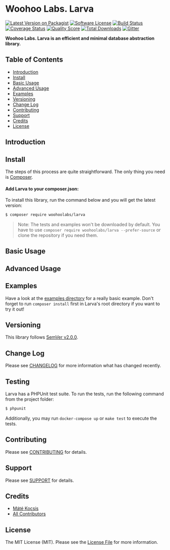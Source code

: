 # Woohoo Labs. Larva

[![Latest Version on Packagist][ico-version]][link-packagist]
[![Software License][ico-license]](LICENSE.md)
[![Build Status][ico-travis]][link-travis]
[![Coverage Status][ico-scrutinizer]][link-scrutinizer]
[![Quality Score][ico-code-quality]][link-code-quality]
[![Total Downloads][ico-downloads]][link-downloads]
[![Gitter][ico-gitter]][link-gitter]

**Woohoo Labs. Larva is an efficient and minimal database abstraction library.**

## Table of Contents

* [Introduction](#introduction)
* [Install](#install)
* [Basic Usage](#basic-usage)
* [Advanced Usage](#advanced-usage)
* [Examples](#examples)
* [Versioning](#versioning)
* [Change Log](#change-log)
* [Contributing](#contributing)
* [Support](#support)
* [Credits](#credits)
* [License](#license)

## Introduction

## Install

The steps of this process are quite straightforward. The only thing you need is [Composer](https://getcomposer.org).

#### Add Larva to your composer.json:

To install this library, run the command below and you will get the latest version:

```bash
$ composer require woohoolabs/larva
```

> Note: The tests and examples won't be downloaded by default. You have to use `composer require woohoolabs/larva --prefer-source`
or clone the repository if you need them.

## Basic Usage

## Advanced Usage

## Examples

Have a look at the [examples directory](https://github.com/woohoolabs/larva/blob/master/examples/) for a really basic
example. Don't forget to run `composer install` first in Larva's root directory if you want to try it out!

## Versioning

This library follows [SemVer v2.0.0](https://semver.org/).

## Change Log

Please see [CHANGELOG](CHANGELOG.md) for more information what has changed recently.

## Testing

Larva has a PHPUnit test suite. To run the tests, run the following command from the project folder:

``` bash
$ phpunit
```

Additionally, you may run `docker-compose up` or `make test` to execute the tests.

## Contributing

Please see [CONTRIBUTING](CONTRIBUTING.md) for details.

## Support

Please see [SUPPORT](SUPPORT.md) for details.

## Credits

- [Máté Kocsis][link-author]
- [All Contributors][link-contributors]

## License

The MIT License (MIT). Please see the [License File](LICENSE.md) for more information.

[ico-version]: https://img.shields.io/packagist/v/woohoolabs/larva.svg
[ico-license]: https://img.shields.io/badge/license-MIT-brightgreen.svg
[ico-travis]: https://img.shields.io/travis/woohoolabs/larva/master.svg
[ico-scrutinizer]: https://img.shields.io/scrutinizer/coverage/g/woohoolabs/larva.svg
[ico-code-quality]: https://img.shields.io/scrutinizer/g/woohoolabs/larva.svg
[ico-downloads]: https://img.shields.io/packagist/dt/woohoolabs/larva.svg
[ico-gitter]: https://badges.gitter.im/woohoolabs/larva.svg

[link-packagist]: https://packagist.org/packages/woohoolabs/larva
[link-travis]: https://travis-ci.org/woohoolabs/larva
[link-scrutinizer]: https://scrutinizer-ci.com/g/woohoolabs/larva/code-structure
[link-code-quality]: https://scrutinizer-ci.com/g/woohoolabs/larva
[link-downloads]: https://packagist.org/packages/woohoolabs/larva
[link-author]: https://github.com/kocsismate
[link-contributors]: ../../contributors
[link-gitter]: https://gitter.im/woohoolabs/larva?utm_source=badge&utm_medium=badge&utm_campaign=pr-badge
